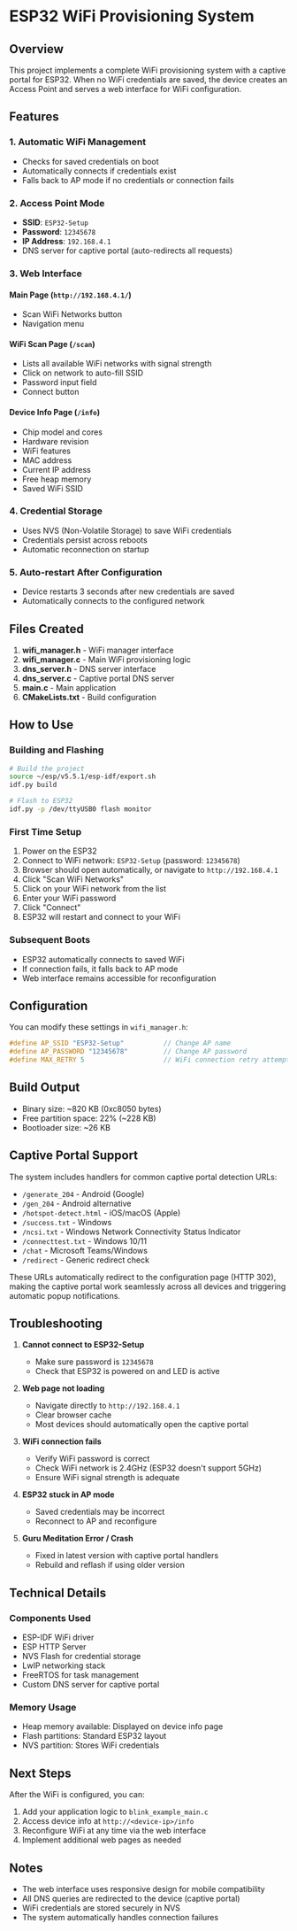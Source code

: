 # ESP32 WiFi Provisioning System

## Overview
This project implements a complete WiFi provisioning system with a captive portal for ESP32. When no WiFi credentials are saved, the device creates an Access Point and serves a web interface for WiFi configuration.

## Features

### 1. **Automatic WiFi Management**
- Checks for saved credentials on boot
- Automatically connects if credentials exist
- Falls back to AP mode if no credentials or connection fails

### 2. **Access Point Mode**
- **SSID**: `ESP32-Setup`
- **Password**: `12345678`
- **IP Address**: `192.168.4.1`
- DNS server for captive portal (auto-redirects all requests)

### 3. **Web Interface**

#### Main Page (`http://192.168.4.1/`)
- Scan WiFi Networks button
- Navigation menu

#### WiFi Scan Page (`/scan`)
- Lists all available WiFi networks with signal strength
- Click on network to auto-fill SSID
- Password input field
- Connect button

#### Device Info Page (`/info`)
- Chip model and cores
- Hardware revision
- WiFi features
- MAC address
- Current IP address
- Free heap memory
- Saved WiFi SSID

### 4. **Credential Storage**
- Uses NVS (Non-Volatile Storage) to save WiFi credentials
- Credentials persist across reboots
- Automatic reconnection on startup

### 5. **Auto-restart After Configuration**
- Device restarts 3 seconds after new credentials are saved
- Automatically connects to the configured network

## Files Created

1. **wifi_manager.h** - WiFi manager interface
2. **wifi_manager.c** - Main WiFi provisioning logic
3. **dns_server.h** - DNS server interface
4. **dns_server.c** - Captive portal DNS server
5. **main.c** - Main application
6. **CMakeLists.txt** - Build configuration

## How to Use

### Building and Flashing

```bash
# Build the project
source ~/esp/v5.5.1/esp-idf/export.sh
idf.py build

# Flash to ESP32
idf.py -p /dev/ttyUSB0 flash monitor
```

### First Time Setup

1. Power on the ESP32
2. Connect to WiFi network: `ESP32-Setup` (password: `12345678`)
3. Browser should open automatically, or navigate to `http://192.168.4.1`
4. Click "Scan WiFi Networks"
5. Click on your WiFi network from the list
6. Enter your WiFi password
7. Click "Connect"
8. ESP32 will restart and connect to your WiFi

### Subsequent Boots

- ESP32 automatically connects to saved WiFi
- If connection fails, it falls back to AP mode
- Web interface remains accessible for reconfiguration

## Configuration

You can modify these settings in `wifi_manager.h`:

```c
#define AP_SSID "ESP32-Setup"          // Change AP name
#define AP_PASSWORD "12345678"         // Change AP password
#define MAX_RETRY 5                    // WiFi connection retry attempts
```

## Build Output

- Binary size: ~820 KB (0xc8050 bytes)
- Free partition space: 22% (~228 KB)
- Bootloader size: ~26 KB

## Captive Portal Support

The system includes handlers for common captive portal detection URLs:
- `/generate_204` - Android (Google)
- `/gen_204` - Android alternative
- `/hotspot-detect.html` - iOS/macOS (Apple)
- `/success.txt` - Windows
- `/ncsi.txt` - Windows Network Connectivity Status Indicator
- `/connecttest.txt` - Windows 10/11
- `/chat` - Microsoft Teams/Windows
- `/redirect` - Generic redirect check

These URLs automatically redirect to the configuration page (HTTP 302), making the captive portal work seamlessly across all devices and triggering automatic popup notifications.

## Troubleshooting

1. **Cannot connect to ESP32-Setup**
   - Make sure password is `12345678`
   - Check that ESP32 is powered on and LED is active

2. **Web page not loading**
   - Navigate directly to `http://192.168.4.1`
   - Clear browser cache
   - Most devices should automatically open the captive portal

3. **WiFi connection fails**
   - Verify WiFi password is correct
   - Check WiFi network is 2.4GHz (ESP32 doesn't support 5GHz)
   - Ensure WiFi signal strength is adequate

4. **ESP32 stuck in AP mode**
   - Saved credentials may be incorrect
   - Reconnect to AP and reconfigure

5. **Guru Meditation Error / Crash**
   - Fixed in latest version with captive portal handlers
   - Rebuild and reflash if using older version

## Technical Details

### Components Used
- ESP-IDF WiFi driver
- ESP HTTP Server
- NVS Flash for credential storage
- LwIP networking stack
- FreeRTOS for task management
- Custom DNS server for captive portal

### Memory Usage
- Heap memory available: Displayed on device info page
- Flash partitions: Standard ESP32 layout
- NVS partition: Stores WiFi credentials

## Next Steps

After the WiFi is configured, you can:
1. Add your application logic to `blink_example_main.c`
2. Access device info at `http://<device-ip>/info`
3. Reconfigure WiFi at any time via the web interface
4. Implement additional web pages as needed

## Notes

- The web interface uses responsive design for mobile compatibility
- All DNS queries are redirected to the device (captive portal)
- WiFi credentials are stored securely in NVS
- The system automatically handles connection failures
